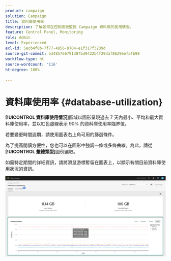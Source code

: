 ```yaml
---
product: campaign
solution: Campaign
title: 資料庫使用率
description: 了解如何在控制面板監視 Campaign 資料庫的使用情況。
feature: Control Panel, Monitoring
role: Admin
level: Experienced
exl-id: 5ecb4f0b-7f77-4856-9704-e1f317f3239d
source-git-commit: a3485766791387bd9422b4f29daf86296efafb98
workflow-type: ht
source-wordcount: '116'
ht-degree: 100%

---
```


# 資料庫使用率 {#database-utilization}

**[!UICONTROL 資料庫使用情況]**&#x200B;區域以圖形呈現過去 7 天內最小、平均和最大資料庫使用率，並以紅色虛線表示 90% 的資料庫使用率臨界值。

若要變更時間週期，請使用圖表右上角可用的篩選條件。

為了提高閱讀方便性，您也可以在圖形中強調一條或多條曲線。為此，請從&#x200B;**[!UICONTROL 彙總類型]**&#x200B;圖例選取。

如需特定期間的詳細資訊，請將滑鼠游標暫留在圖表上，以顯示有關目前資料庫使用狀況的資訊。

![](assets/databases_dashboard_detail.png)
